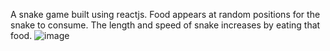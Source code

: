 A snake game built using reactjs. Food appears at random positions for the snake to consume. The length and speed of snake increases by eating that food. 
![image](https://github.com/ahsan722505/Snake-Game/assets/79001785/b47ebc1a-1d52-46fa-b5d9-8121e7e3e7e7)
